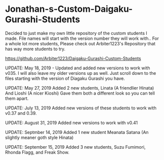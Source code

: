 # Jonathan-s-Custom-Daigaku-Gurashi-Students

Decided to just make my own little repository of the custom students I made.  File names will start with the version number they will work with.. For a whole lot more students, Please check out Arbiter1223's Repository that has way more students to try.

https://github.com/Arbiter1223/Daigaku-Gurashi-Custom-Students

UPDATE: May 18, 2019 - Updated and added new versions to work with v035. I will also leave my older versions up as well. Just scroll down to the files starting with the version of Diagaku Gurashi you have.

UPDATE: May 27, 2019 Added 2 new students, Linata (A friendlier Hinata) And Lioshi (A nicer Kioshi) Gave them both a different look so you can tell them apart. 

UPDATE: July 13, 2019 Added new versions of these students to work with v0.37 and 0.39.

UPDATE: August 31, 2019 Added new versions to work with v0.41

UPDATE: Septmber 14, 2019 Added 1 new student Meanata Satana (An slightly meaner goth style Hinata)

UPDATE: September 15, 2019 Added 3 new students, Suzu Fumimori, Rhonda Flagg, and Freak Show. 
